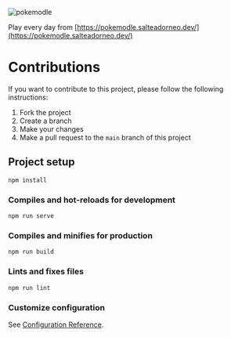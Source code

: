 ![pokemodle](src/assets/logo.png)

Play every day from [https://pokemodle.salteadorneo.dev/](https://pokemodle.salteadorneo.dev/)

# Contributions

If you want to contribute to this project, please follow the following instructions:

1. Fork the project
2. Create a branch
3. Make your changes
4. Make a pull request to the `main` branch of this project

## Project setup
```
npm install
```

### Compiles and hot-reloads for development
```
npm run serve
```

### Compiles and minifies for production
```
npm run build
```

### Lints and fixes files
```
npm run lint
```

### Customize configuration
See [Configuration Reference](https://cli.vuejs.org/config/).
